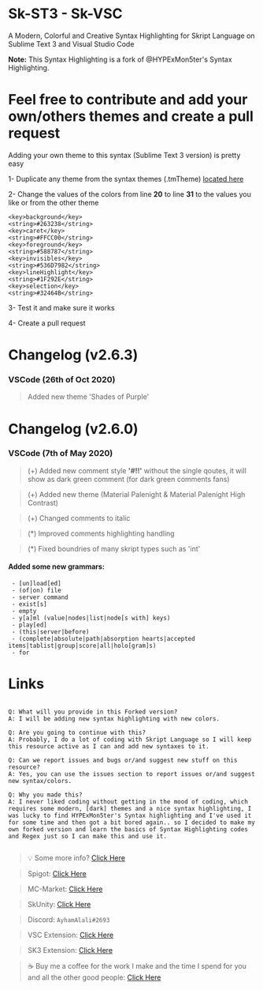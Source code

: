 # Sk-ST3 - Sk-VSC
A Modern, Colorful and Creative Syntax Highlighting for Skript Language on Sublime Text 3 and Visual Studio Code

**Note:** This Syntax Highlighting is a fork of @HYPExMon5ter's Syntax Highlighting.


# Feel free to contribute and add your own/others themes and create a pull request

Adding your own theme to this syntax (Sublime Text 3 version) is pretty easy

1- Duplicate any theme from the syntax themes (.tmTheme) [located here](https://github.com/AyhamAl-Ali/Sk-ST3/tree/master/ST3/src)

2- Change the values of the colors from line **20** to line **31** to the values you like or from the other theme

```
<key>background</key>
<string>#263238</string>
<key>caret</key>
<string>#FFCC00</string>
<key>foreground</key>
<string>#588787</string>
<key>invisibles</key>
<string>#536D7982</string>
<key>lineHighlight</key>
<string>#1F292E</string>
<key>selection</key>
<string>#32464B</string>
```

3- Test it and make sure it works

4- Create a pull request 



# Changelog (v2.6.3)
### VSCode (26th of Oct 2020)

> Added new theme 'Shades of Purple'

# Changelog (v2.6.0)
### VSCode (7th of May 2020)

> (+) Added new comment style **'#!!'** without the single qoutes, it will show as dark green comment (for dark green comments fans)

> (+) Added new theme (Material Palenight & Material Palenight High Contrast)

> (+) Changed comments to italic

> (\*) Improved comments highlighting handling

> (\*) Fixed boundries of many skript types such as 'int'

#### Added some new grammars:
```
 - [un]load[ed]
 - (of|on) file
 - server command
 - exist[s]
 - empty
 - y[a]ml (value|nodes|list|node[s with] keys)
 - play[ed]
 - (this|server|before)
 - (complete|absolute|path|absorption hearts|accepted items|tablist|group|score|all|holo[gram]s)
 - for
 ```



# Links

```

Q: What will you provide in this Forked version?
A: I will be adding new syntax highlighting with new colors.

Q: Are you going to continue with this?
A: Probably, I do a lot of coding with Skript Language so I will keep this resource active as I can and add new syntaxes to it.

Q: Can we report issues and bugs or/and suggest new stuff on this resource?
A: Yes, you can use the issues section to report issues or/and suggest new syntax/colors.

Q: Why you made this?
A: I never liked coding without getting in the mood of coding, which requires some modern, [dark] themes and a nice syntax highlighting, I was lucky to find HYPExMon5ter's Syntax highlighting and I've used it for some time and then got a bit bored again.. so I decided to make my own forked version and learn the basics of Syntax Highlighting codes and Regex just so I can make this and use it.


```


> :bulb: Some more info? [Click Here](https://forums.skunity.com/resources/sk-st3-syntax-highlighting-open-source.710/) 

> Spigot: [Click Here](https://www.spigotmc.org/members/ayhamalali.101712/) 

> MC-Market: [Click Here](https://www.mc-market.org/members/46485/) 

> SkUnity: [Click Here](https://forums.skunity.com/members/ayham-alali.35/) 

> Discord: `AyhamAlali#2693` 

> VSC Extension: [Click Here](https://marketplace.visualstudio.com/items?itemName=ayhamalali.Sk-VSC)

> SK3 Extension: [Click Here](https://packagecontrol.io/packages/Sk-ST3)

> :coffee: Buy me a coffee for the work I make and the time I spend for you and all the other good people: [Click Here](https://www.paypal.me/ayhamalali) 
